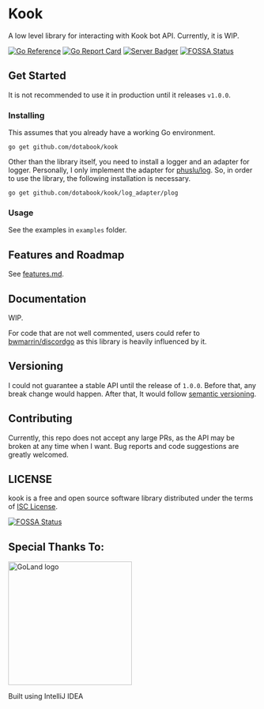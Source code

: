 # Kook

A low level library for interacting with Kook bot API. Currently, it is WIP.

[![Go Reference](https://pkg.go.dev/badge/github.com/dotabook/kook.svg)](https://pkg.go.dev/github.com/dotabook/kook)
[![Go Report Card](https://goreportcard.com/badge/github.com/dotabook/kook)](https://goreportcard.com/report/github.com/dotabook/kook)
[![Server Badger](https://img.shields.io/badge/kookapp-dev--chat-informational)](https://kaihei.co/r5s1WO)
[![FOSSA Status](https://app.fossa.com/api/projects/git%2Bgithub.com%2Fdotabook%2Fkook.svg?type=shield)](https://app.fossa.com/projects/git%2Bgithub.com%2Fdotabook%2Fkook?ref=badge_shield)

## Get Started

It is not recommended to use it in production until it releases `v1.0.0`.

### Installing

This assumes that you already have a working Go environment.

```go get github.com/dotabook/kook```

Other than the library itself, you need to install a logger and an adapter for logger.
Personally, I only implement the adapter for [phuslu/log](https://github.com/phuslu/log). So, in order to use the library, the following installation is necessary.

```go get github.com/dotabook/kook/log_adapter/plog```

### Usage

See the examples in `examples` folder.

## Features and Roadmap

See [features.md](features.md).

## Documentation

WIP.

For code that are not well commented, users could refer to [bwmarrin/discordgo](https://github.com/bwmarrin/discordgo) as this library is heavily influenced by it.

## Versioning

I could not guarantee a stable API until the release of `1.0.0`.
Before that, any break change would happen.
After that, It would follow [semantic versioning](https://semver.org/).

## Contributing

Currently, this repo does not accept any large PRs, as the API may be broken at any time when I want.
Bug reports and code suggestions are greatly welcomed.

## LICENSE

kook is a free and open source software library distributed under the terms of [ISC License](LICENSE).


[![FOSSA Status](https://app.fossa.com/api/projects/git%2Bgithub.com%2Fdotabook%2Fkook.svg?type=large)](https://app.fossa.com/projects/git%2Bgithub.com%2Fdotabook%2Fkook?ref=badge_large)

## Special Thanks To:

<img alt="GoLand logo" src="https://resources.jetbrains.com/storage/products/company/brand/logos/GoLand.png" width="250">

Built using IntelliJ IDEA
